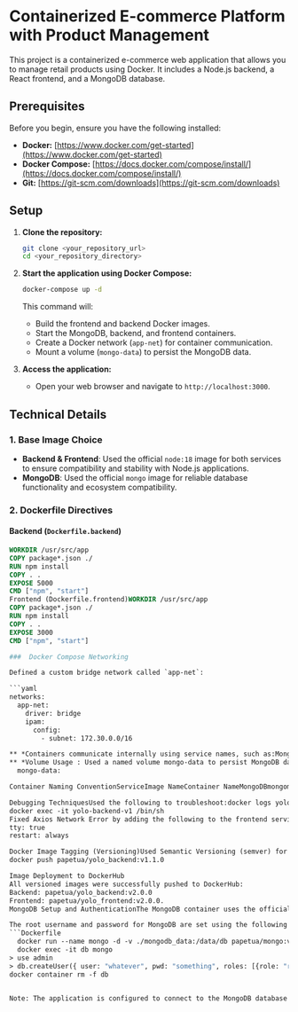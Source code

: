 # Containerized E-commerce Platform with Product Management

This project is a containerized e-commerce web application that allows you to manage retail products using Docker. It includes a Node.js backend, a React frontend, and a MongoDB database.

## Prerequisites

Before you begin, ensure you have the following installed:

* **Docker:** [https://www.docker.com/get-started](https://www.docker.com/get-started)
* **Docker Compose:** [https://docs.docker.com/compose/install/](https://docs.docker.com/compose/install/)
* **Git:** [https://git-scm.com/downloads](https://git-scm.com/downloads)

## Setup

1.  **Clone the repository:**

    ```bash
    git clone <your_repository_url>
    cd <your_repository_directory>
    ```

2.  **Start the application using Docker Compose:**

    ```bash
    docker-compose up -d
    ```

    This command will:

    * Build the frontend and backend Docker images.
    * Start the MongoDB, backend, and frontend containers.
    * Create a Docker network (`app-net`) for container communication.
    * Mount a volume (`mongo-data`) to persist the MongoDB data.

3.  **Access the application:**

    * Open your web browser and navigate to `http://localhost:3000`.



## Technical Details

### 1. Base Image Choice

* **Backend & Frontend**: Used the official `node:18` image for both services to ensure compatibility and stability with Node.js applications.
* **MongoDB**: Used the official `mongo` image for reliable database functionality and ecosystem compatibility.

### 2. Dockerfile Directives

#### Backend (`Dockerfile.backend`)

```Dockerfile
WORKDIR /usr/src/app
COPY package*.json ./
RUN npm install
COPY . .
EXPOSE 5000
CMD ["npm", "start"]
Frontend (Dockerfile.frontend)WORKDIR /usr/src/app
COPY package*.json ./
RUN npm install
COPY . .
EXPOSE 3000
CMD ["npm", "start"]

###  Docker Compose Networking

Defined a custom bridge network called `app-net`:

```yaml
networks:
  app-net:
    driver: bridge
    ipam:
      config:
        - subnet: 172.30.0.0/16

** *Containers communicate internally using service names, such as:Mongo URI: mongodb://mongo-app:27017/yolomy4.  
** *Volume Usage : Used a named volume mongo-data to persist MongoDB data between restarts:volumes:
  mongo-data:

Container Naming ConventionServiceImage NameContainer NameMongoDBmongomongo-appBackendpapetua/yolo_backendyolo-backend-v1Frontendpapetua/yolo_frontendyolo-frontend-v16. Git WorkflowForked and cloned the repo.Worked in a feature branch for modular development.Used descriptive commit messages and regularly pushed to GitHub for version tracking.

Debugging TechniquesUsed the following to troubleshoot:docker logs yolo-backend-v1
docker exec -it yolo-backend-v1 /bin/sh
Fixed Axios Network Error by adding the following to the frontend service in docker-compose.yml:stdin_open: true
tty: true
restart: always

Docker Image Tagging (Versioning)Used Semantic Versioning (semver) for all images:Example: papetua/yolo_backend:v1.1.0Tagged and pushed images to DockerHub:docker tag yolo_backend papetua/yolo_backend:v1.1.0
docker push papetua/yolo_backend:v1.1.0

Image Deployment to DockerHub
All versioned images were successfully pushed to DockerHub:
Backend: papetua/yolo_backend:v2.0.0
Frontend: papetua/yolo_frontend:v2.0.0. 
MongoDB Setup and AuthenticationThe MongoDB container uses the official mongo image and is configured to persist data in the mongo-data volume.Important: MongoDB is set up with authentication. The application connects to MongoDB using the service name mongo-app defined in the docker-compose.yml. 

The root username and password for MongoDB are set using the following environment variables in the docker-compose.yml file:environment:
```Dockerfile
  docker run --name mongo -d -v ./mongodb_data:/data/db papetua/mongo:v2.0.0 mongod --bind_ip_all --noauth
  docker exec -it db mongo
> use admin
> db.createUser({ user: "whatever", pwd: "something", roles: [{role: "readWrite" db: "example"}], mechanisms: ["SCRAM-SHA-1"] })
docker container rm -f db


Note: The application is configured to connect to the MongoDB database using the URI: mongodb://<your_mongo_root_username>:<your_mongo_root_password>@mongo-app:27017/yolomy?authSource=admin11. Verification
